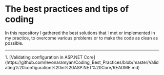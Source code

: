 # The best practices and tips of coding
In this repository I gathered the best solutions that I met or implemented in my practice, to overcome various problems or to make the code as clean as possible.
<hr />
1. [Validating configuration in ASP.NET Core](https://github.com/levonaramyan/Coding_Best_Practices/blob/master/Validating%20configuration%20in%20ASP.NET%20Core/README.md)
